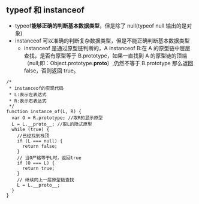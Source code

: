 ## typeof 和 instanceof

- typeof**能够正确的判断基本数据类型**，但是除了 null(typeof null 输出的是对象)
- instanceof 可以准确的判断复杂数据类型，但是不能正确判断基本数据类型
  - instanceof 是通过原型链判断的，A instanceof B:在 A 的原型链中层层查找，是否有原型等于 B.prototype，如果一直找到 A 的原型链的顶端（null;即：Object.prototype.**proto**）,仍然不等于 B.prototype 那么返回 false，否则返回 true。

```
/*
 * instanceof的实现代码
 * L:表示左表达式
 * R:表示右表达式
 */
function instance_of(L, R) {
  var O = R.prototype; //取R的显示原型
  L = L.__proto__; //取L的隐式原型
  while (true) {
    //已经找到栈顶
    if (L === null) {
      return false;
    }
    // 当O严格等于L时，返回true
    if (O === L) {
      return true;
    }
    // 继续向上一层原型链查找
    L = L.__proto__;
  }
}
```
